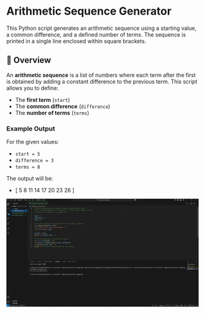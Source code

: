 # Arithmetic Sequence Generator

This Python script generates an arithmetic sequence using a starting value, a common difference, and a defined number of terms. The sequence is printed in a single line enclosed within square brackets.

## 📌 Overview

An **arithmetic sequence** is a list of numbers where each term after the first is obtained by adding a constant difference to the previous term. This script allows you to define:

- The **first term** (`start`)
- The **common difference** (`difference`)
- The **number of terms** (`terms`)

### Example Output

For the given values:
- `start = 5`
- `difference = 3`
- `terms = 8`

The output will be:

- [ 5 8 11 14 17 20 23 26 ]

<p align="center">
  <img src="https://raw.githubusercontent.com/G-alileo/Scientific_Computing/main/Assets/Arithmetic_Sequence.png" alt="Backend Binary Rain"/>
</p>